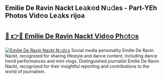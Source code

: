 ## Emilie De Ravin Nackt Le𝚊k𝚎d N𝚞𝚍es - Part-YEh Photos Vid𝚎o Le𝚊ks rijoa

# <h2><a href="http://fb0c19c.evod.top/?m=Emilie+De+Ravin+Nackt">🔗 👉🔴 Emilie De Ravin Nackt Vid𝚎o Ph𝚘t𝚘s</a></h2>

[![Emilie De Ravin Nackt N𝚞d𝚎s](https://i.imgur.com/8V9OHl7.gif)](http://fb0c19c.evod.top/?m=Emilie+De+Ravin+Nackt)
Social media personality Emilie De Ravin Nackt, recognized for sharing lifestyle and dance content, including dance trend performances and mini vlogs. Distinguished journalist Emilie De Ravin Nackt, recognized for their insightful reporting and contributions to the world of journalism. 
